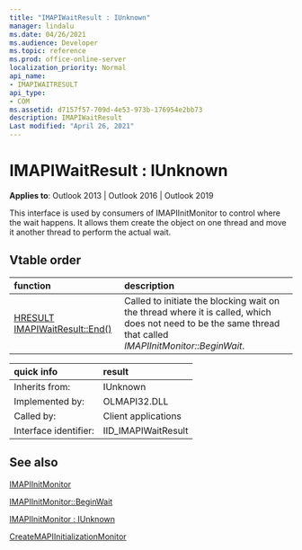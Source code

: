 ```yaml
---
title: "IMAPIWaitResult : IUnknown" 
manager: lindalu
ms.date: 04/26/2021
ms.audience: Developer
ms.topic: reference
ms.prod: office-online-server
localization_priority: Normal
api_name:
- IMAPIWAITRESULT
api_type:
- COM
ms.assetid: d7157f57-709d-4e53-973b-176954e2bb73
description: IMAPIWaitResult
Last modified: "April 26, 2021"
---
```


# IMAPIWaitResult : IUnknown
  
**Applies to**: Outlook 2013 | Outlook 2016 | Outlook 2019

This interface is used by consumers of IMAPIInitMonitor to control where the wait happens. It allows them create the object on one thread and move it another thread to perform the actual wait.

## Vtable order

| function | description |
|:-----|:-----|
|[HRESULT IMAPIWaitResult::End()](imapiwaitresult-end.md)|Called to initiate the blocking wait on the thread where it is called, which does not need to be the same thread that called *IMAPIInitMonitor::BeginWait*.|

| quick info | result |
|:-----|:-----|
|Inherits from:  <br/> |IUnknown  <br/> |
|Implemented by:  <br/> |  OLMAPI32.DLL<br/> |
|Called by:  <br/> |Client applications  <br/> |
|Interface identifier:  <br/> |IID_IMAPIWaitResult  <br/> |

## See also

[IMAPIInitMonitor](imapiinitmonitoriunknown.md)

[IMAPIInitMonitor::BeginWait](imapiinitmonitor-beginwait.md)

[IMAPIInitMonitor : IUnknown](imapiinitmonitoriunknown.md)

[CreateMAPIInitializationMonitor](createmapiinitializationmonitor.md)
